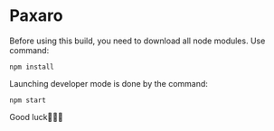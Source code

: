# Paxaro

Before using this build, you need to download all node modules.
Use command:
``` 
npm install
```

Launching developer mode is done by the command:
``` 
npm start
```
Good luck💜🍀✨
